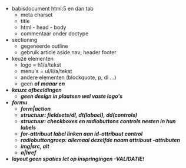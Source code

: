 - babisdocument html:5 en dan tab
	- meta charset
	- title
	- html - head - body
	- commentaar onder doctype
- sectioning
	- gegeneerde outline
	- gebruik article aside nav; header footer
- keuze elementen
	- logo = h1/a/tekst
	- menu's = ul/li/a/tekst
	- andere elementen (blockquote, p, dl ...)
	- geen <b> of <i> maaar <strong> en <em>
- keuze afbeeldingen
	- geen design in plaatsen wel vaste logo's 
- formu
	- form|action
	- structuur: fieldsets/dl, dt(labael), dd(controls)
	- structuur: checkboxes en radiobuttons controls nesten in hun labels
	- for-attribuut label linken aan id-attribuut control
	- radiobuttongroep: allemaal dezelfde naam attribuut
-attributen
	- img|src, alt
	- a|href
- layout
	geen spaties 
	let op inspringingen
-VALIDATIE!
